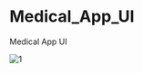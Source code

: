 # Medical_App_UI

Medical App UI

![1](https://github.com/BilalSevinc16/Medical_App_UI/assets/146417248/f180aac0-50a8-4b40-b1ad-cab8b8cfd7ec)
